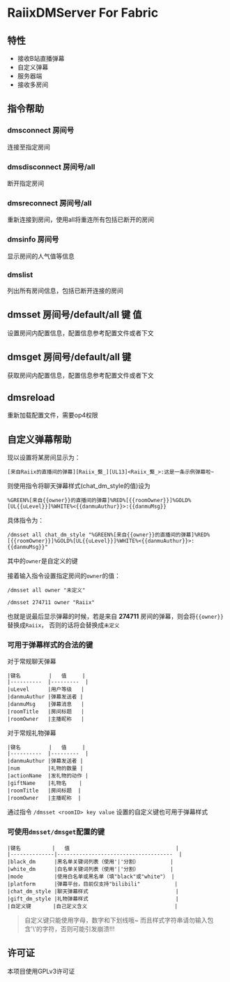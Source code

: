 # RaiixDMServer For Fabric

## 特性
- 接收B站直播弹幕
- 自定义弹幕
- 服务器端
- 接收多房间

## 指令帮助
### dmsconnect 房间号

连接至指定房间

### dmsdisconnect 房间号/all

断开指定房间

### dmsreconnect 房间号/all

重新连接到房间，使用all将重连所有包括已断开的房间

### dmsinfo 房间号

显示房间的人气值等信息

### dmslist

列出所有房间信息，包括已断开连接的房间

## dmsset 房间号/default/all 键 值

设置房间内配置信息，配置信息参考配置文件或者下文

## dmsget 房间号/default/all 键

获取房间内配置信息，配置信息参考配置文件或者下文

## dmsreload

重新加载配置文件，需要op4权限

## 自定义弹幕帮助

现以设置将某房间显示为：

`[来自Raiix的直播间的弹幕][Raiix_蘩_][UL13]<Raiix_蘩_>:这是一条示例弹幕啦~`

则使用指令将聊天弹幕样式(chat_dm_style的值)设为

`%GREEN%[来自{{owner}}的直播间的弹幕]%RED%[{{roomOwner}}]%GOLD%[UL{{uLevel}}]%WHITE%<{{danmuAuthur}}>:{{danmuMsg}}`

具体指令为：

`/dmsset all chat_dm_style "%GREEN%[来自{{owner}}的直播间的弹幕]%RED%[{{roomOwner}}]%GOLD%[UL{{uLevel}}]%WHITE%<{{danmuAuthur}}>:{{danmuMsg}}"`

其中的`owner`是自定义的键

接着输入指令设置指定房间的`owner`的值：

`/dmsset all owner "未定义"`

`/dmsset 274711 owner "Raiix"`

也就是说最后显示弹幕的时候，若是来自 **274711** 房间的弹幕，则会将`{{owner}}`替换成`Raiix`，
否则的话将会替换成`未定义`

### 可用于弹幕样式的合法的键
对于常规聊天弹幕
```
|键名         |   值     |
|----------  |---------  |
|uLevel      |用户等级   |
|danmuAuthur |弹幕发送者 |
|danmuMsg    |弹幕消息   |
|roomTitle   |房间标题   |
|roomOwner   |主播昵称   |
```

对于常规礼物弹幕
```
|键名         |   值     |
|----------  |---------  |
|danmuAuthur |弹幕发送者 |
|num         |礼物的数量 |
|actionName  |发礼物的动作 |
|giftName    |礼物名    |
|roomTitle   |房间标题  |
|roomOwner   |主播昵称  |
```

通过指令 `/dmsset <roomID> key value` 设置的自定义键也可用于弹幕样式

### 可使用`dmsset/dmsget`配置的键
```
|键名          |   值                                  |
|--------------|-------------------------------------  |
|black_dm      |黑名单关键词列表（使用'|'分割）          |
|white_dm      |白名单关键词列表（使用'|'分割）          |
|mode          |使用白名单或黑名单（填"black"或"white"） |
|platform      |弹幕平台，目前仅支持"bilibili"           |
|chat_dm_style |聊天弹幕样式                            |
|gift_dm_style |礼物弹幕样式                            |
|自定义键       |自己定义含义                            |
```
> 自定义键只能使用字母，数字和下划线哦~
> 而且样式字符串请勿输入包含'\\'的字符，否则可能引发崩溃!!!

## 许可证

本项目使用GPLv3许可证